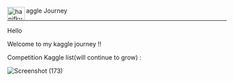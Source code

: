 <a href="https://kaggle.com/hanifkurniawan" target="blank"><img align="Left" src="https://raw.githubusercontent.com/rahuldkjain/github-profile-readme-generator/master/src/images/icons/Social/kaggle.svg" alt="hanifkurniawan" height="30" width="40" /></a>aggle Journey



<hr>
Hello 

Welcome to my kaggle journey !!



 Competition Kaggle list(will continue to grow) :
 
![Screenshot (173)](https://user-images.githubusercontent.com/81150342/166429183-fc088309-8a56-4178-83b1-cf4de6027268.jpg)

